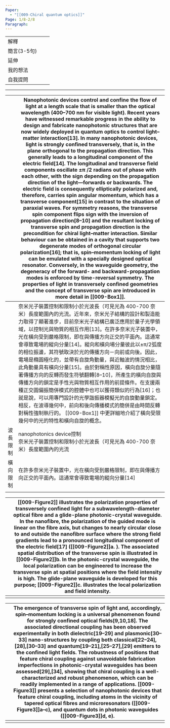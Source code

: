 ```yaml
---
Paper:
  - "[[009-Chiral quantum optics]]"
Page: 1/8-2/8
Paragraph:
---
```

|          |     |     |
| -------- | --- | --- |
| 解釋       |     |     |
| 簡言(3-5句) |     |     |
| 延伸       |     |     |
| 我的想法     |     |     |
| 自我提問     |     |     |

---

|      | Nanophotonic devices control and confine the flow of light at a length scale that is smaller than the optical wavelength (400–700 nm for visible light). Recent years have witnessed remarkable progress in the ability to design and fabricate nanophotonic structures that are now widely deployed in quantum optics to control light–matter interaction[13]. In many nanophotonic devices, light is strongly confined transversely, that is, in the plane orthogonal to the propagation direction. This generally leads to a longitudinal component of the electric field[14]. The longitudinal and transverse field components oscillate ±π /2 radians out of phase with  each other, with the sign depending on the propagation direction of the light—forwards or backwards. The electric field is consequently elliptically polarized and, therefore, carries spin angular momentum, which has a transverse component[15] in contrast to the situation of paraxial waves. For symmetry reasons, the transverse spin component flips sign with the inversion of propagation direction[8–10] and the resultant locking of  transverse spin and propagation direction is the precondition for chiral light–matter interaction. Similar behaviour can be obtained in a cavity that supports two degenerate modes of orthogonal circular polarization[16]; that is, spin–momentum locking of light can be emulated with a specially designed optical resonator. Conversely, in the waveguide geometry, the degeneracy of the forward- and backward-propagation modes is enforced by time-reversal symmetry. The properties of light in transversely confined geometries and the concept of transverse spin are introduced in more detail in [[009-Box1]]. |
| ---- | ----------------------------------------------------------------------------------------------------------------------------------------------------------------------------------------------------------------------------------------------------------------------------------------------------------------------------------------------------------------------------------------------------------------------------------------------------------------------------------------------------------------------------------------------------------------------------------------------------------------------------------------------------------------------------------------------------------------------------------------------------------------------------------------------------------------------------------------------------------------------------------------------------------------------------------------------------------------------------------------------------------------------------------------------------------------------------------------------------------------------------------------------------------------------------------------------------------------------------------------------------------------------------------------------------------------------------------------------------------------------------------------------------------------------------------------------------------------------------------------------------------------------------------------------------------------------------------------------------------------------------------------------------------------------------------------------------------------------------------------------------------- |
|      | 奈米光子裝置控制和限制小於光波長（可見光為 400-700 奈米）長度範圍內的光流。近年來，奈米光子結構的設計和製造能力取得了顯著進步，目前奈米光子結構已廣泛應用於量子光學領域，以控制光與物質的相互作用[13]。在許多奈米光子裝置中，光在橫向受到嚴格限制，即在與傳播方向正交的平面內。這通常會導致電場的縱向分量[14]。縱向和橫向場分量彼此以±π/2弧度的相位振盪，其符號取決於光的傳播方向－向前或向後。因此，電場是橢圓極化的，並帶有自旋角動量，與近軸波的情況相比，此角動量具有橫向分量[15]。由於對稱性原因，橫向自旋分量隨著傳播方向的反轉而發生符號翻轉[8–10]，所產生的橫向自旋與傳播方向的鎖定是手性光與物質相互作用的前提條件。在支援兩種正交圓偏振簡併模式的腔體中也可以獲得類似的行為[16]；也就是說，可以用專門設計的光學諧振器模擬光的自旋動量鎖定。相反，在波導幾何中，前向和後向傳播模式的簡併是由時間反轉對稱性強制執行的。 [[009-Box1]] 中更詳細地介紹了橫向受限幾何中的光的特性和橫向自旋的概念。                                                                                                                                                                                                                                                                                                                                                                                                                                                                                                                                                                                                                                                                                                                                                                                                                                                                                                                                                                                                                                                                                                                                                                                                                                                                                |
| 波長限制 | nanophotonics device控制<br>奈米光子裝置控制和限制小於光波長（可見光為 400-700 奈米）長度範圍內的光流                                                                                                                                                                                                                                                                                                                                                                                                                                                                                                                                                                                                                                                                                                                                                                                                                                                                                                                                                                                                                                                                                                                                                                                                                                                                                                                                                                                                                                                                                                                                                                                                                                                                                         |
| 橫向限制 | 在許多奈米光子裝置中，光在橫向受到嚴格限制，即在與傳播方向正交的平面內。這通常會導致電場的縱向分量[14]                                                                                                                                                                                                                                                                                                                                                                                                                                                                                                                                                                                                                                                                                                                                                                                                                                                                                                                                                                                                                                                                                                                                                                                                                                                                                                                                                                                                                                                                                                                                                                                                                                                                                                       |
|      |                                                                                                                                                                                                                                                                                                                                                                                                                                                                                                                                                                                                                                                                                                                                                                                                                                                                                                                                                                                                                                                                                                                                                                                                                                                                                                                                                                                                                                                                                                                                                                                                                                                                                                                                                             |

|     | [[009-Figure2]] illustrates the polarization properties of transversely confined light for a subwavelength-diameter optical fibre and a glide-plane photonic-crystal waveguide. In the nanofibre, the polarization of the guided mode is linear on the fibre axis, but changes to nearly circular  close to and outside the nanofibre surface where the strong field gradients lead to a pronounced longitudinal component of the electric field[17] ([[009-Figure2]]a. ). The associated spatial distribution of the transverse spin is illustrated in [[009-Figure2]]b. In the photonic-crystal waveguide, the local polarization can be engineered to increase the transverse spin at spatial positions where the field intensity is high. The glide-plane waveguide is developed for this purpose; [[009-Figure2]]c. illustrates the local polarization and field intensity. |
| --- | -------------------------------------------------------------------------------------------------------------------------------------------------------------------------------------------------------------------------------------------------------------------------------------------------------------------------------------------------------------------------------------------------------------------------------------------------------------------------------------------------------------------------------------------------------------------------------------------------------------------------------------------------------------------------------------------------------------------------------------------------------------------------------------------------------------------------------------------------------------------------------- |
|     |                                                                                                                                                                                                                                                                                                                                                                                                                                                                                                                                                                                                                                                                                                                                                                                                                                                                                  |

|     | The emergence of transverse spin of light and, accordingly, spin–momentum locking is a universal phenomenon found for strongly confined optical fields[9,10,18]. The associated directional coupling has been observed experimentally in both dielectric[19–29] and plasmonic[30–33] nano-structures by coupling both classical[22–24],[28],[30–33] and quantum[19–21],[25–27],[29] emitters to the confined light fields. The robustness of positions that feature chiral coupling against unavoidable fabrication imperfections in photonic-crystal waveguides has been assessed[29],[34], showing that chiral coupling is a well-characterized and robust phenomenon, which can be readily implemented in a range of applications. [[009-Figure3]] presents a selection of nanophotonic devices that feature chiral coupling, including atoms in the vicinity of tapered optical fibres and microresonators ([[009-Figure3]]a–c), and quantum dots in photonic waveguides ([[009-Figure3]]d, e). |
| --- | --------------------------------------------------------------------------------------------------------------------------------------------------------------------------------------------------------------------------------------------------------------------------------------------------------------------------------------------------------------------------------------------------------------------------------------------------------------------------------------------------------------------------------------------------------------------------------------------------------------------------------------------------------------------------------------------------------------------------------------------------------------------------------------------------------------------------------------------------------------------------------------------------------------------------------------------------------------------------------------------------- |
|     |                                                                                                                                                                                                                                                                                                                                                                                                                                                                                                                                                                                                                                                                                                                                                                                                                                                                                                                                                                                                     |
